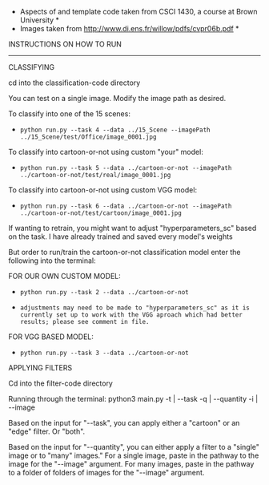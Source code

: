 * Aspects of and template code taken from CSCI 1430, a course at Brown University *
* Images taken from http://www.di.ens.fr/willow/pdfs/cvpr06b.pdf *

INSTRUCTIONS ON HOW TO RUN
___________________________________



CLASSIFYING

cd into the classification-code directory

You can test on a single image. Modify the image path as desired.

To classify into one of the 15 scenes:
-     python run.py --task 4 --data ../15_Scene --imagePath ../15_Scene/test/Office/image_0001.jpg

To classify into cartoon-or-not using custom "your" model:
-     python run.py --task 5 --data ../cartoon-or-not --imagePath ../cartoon-or-not/test/real/image_0001.jpg

To classify into cartoon-or-not using custom VGG model:
-     python run.py --task 6 --data ../cartoon-or-not --imagePath ../cartoon-or-not/test/cartoon/image_0001.jpg

If wanting to retrain, you might want to adjust "hyperparameters_sc" based on the task. I have already trained and saved every model's weights

But order to run/train the cartoon-or-not classification model enter the following into the terminal:

FOR OUR OWN CUSTOM MODEL: 
-     python run.py --task 2 --data ../cartoon-or-not
-     adjustments may need to be made to "hyperparameters_sc" as it is currently set up to work with the VGG aproach which had better results; please see comment in file.
FOR VGG BASED MODEL:
-     python run.py --task 3 --data ../cartoon-or-not 




APPLYING FILTERS

Cd into the filter-code directory

Running through the terminal: python3 main.py -t | --task <cartoon or edge or both> -q | --quantity <single or many> -i | --image <image or nested folder path>

Based on the input for "--task", you can apply either a "cartoon" or an "edge" filter. Or "both".

Based on the input for "--quantity", you can either apply a filter to a "single" image or to "many" images." For a single image, paste in the pathway to the image for the "--image" argument. For many images, paste in the pathway to a folder of folders of images for the "--image" argument.
